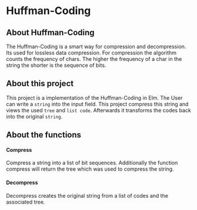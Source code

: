 # Huffman-Coding

## About Huffman-Coding

The Huffman-Coding is a smart way for compression and decompression.
Its used for lossless data compression.
For compression the algorithm counts the frequency of chars.
The higher the frequency of a char in the string the shorter is the sequence of bits.

## About this project

This project is a implementation of the Huffman-Coding in Elm.
The User can write a `string` into the input field.
This project compress this string and views the used `tree` and `list code`.
Afterwards it transforms the codes back into the original `string`.

## About the functions

#### Compress
Compress a string into a list of bit sequences.
Additionally the function compress will return the tree which was used to compress the string.

#### Decompress
Decompress creates the original string from a list of codes and the associated tree.
